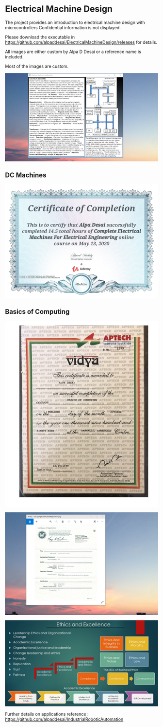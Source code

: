 # Electrical Machine Design

The project provides an introduction to electrical machine design with microcontrollers
Confidential information is not displayed. 

Please download the executable in https://github.com/alpaddesai/ElectricalMachineDesign/releases for details.

All images are either custom by Alpa D Desai or a reference name is included.

Most of the images are custom. 

![image](ElectricalMachineDesign.png)

## DC Machines
![image](DCMachines.jpg)

## Basics of Computing
![image](BasicsOfComputing.jpg)

![image](USCopyrightCertificate.png)

![image](Ethics.jpg)

Further details on applications reference : https://github.com/alpaddesai/IndustrialRoboticAutomation
